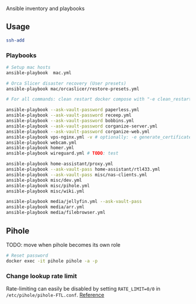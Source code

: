 Ansible inventory and playbooks

## Usage

```bash
ssh-add
```

### Playbooks

```bash
# Setup mac hosts
ansible-playbook  mac.yml

# Orca Slicer disaster recovery (User presets)
ansible-playbook mac/orcaslicer/restore-presets.yml
```

```bash
# For all commands: clean restart docker compose with "-e clean_restart=true" (defaults to false)

ansible-playbook --ask-vault-password paperless.yml
ansible-playbook --ask-vault-password receep.yml
ansible-playbook --ask-vault-password bobbins.yml
ansible-playbook --ask-vault-password corganize-server.yml
ansible-playbook --ask-vault-password corganize-web.yml
ansible-playbook vps-nginx.yml -v # optionally: -e generate_certificates=true
ansible-playbook webcam.yml
ansible-playbook homer.yml
ansible-playbook wireguard.yml # TODO: test

ansible-playbook home-assistant/proxy.yml
ansible-playbook --ask-vault-pass home-assistant/rtl433.yml
ansible-playbook --ask-vault-pass misc/nas-clients.yml
ansible-playbook misc/dev.yml
ansible-playbook misc/pihole.yml
ansible-playbook misc/wiki.yml

ansible-playbook media/jellyfin.yml --ask-vault-pass
ansible-playbook media/arr.yml
ansible-playbook media/filebrowser.yml
```

## Pihole

TODO: move when pihole becomes its own role

```bash
# Reset password
docker exec -it pihole pihole -a -p
```

### Change lookup rate limit

Rate-limiting can easily be disabled by setting `RATE_LIMIT=0/0` in `/etc/pihole/pihole-FTL.conf`. [Reference](https://pi-hole.net/2021/02/16/pi-hole-ftl-v5-7-and-web-v5-4-released/#page-content)
